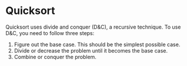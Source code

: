 # Quicksort

Quicksort uses divide and conquer (D&C), a recursive technique. To use D&C, you need to follow three steps:

1. Figure out the base case. This should be the simplest possible case.
2. Divide or decrease the problem until it becomes the base case.
3. Combine or conquer the problem.
